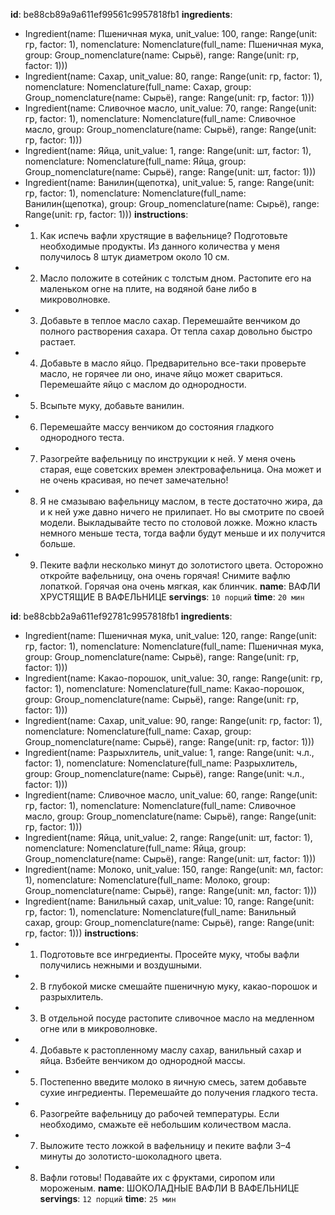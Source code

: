 **id**: be88cb89a9a611ef99561c9957818fb1
**ingredients**:
- Ingredient(name: Пшеничная мука, unit_value: 100, range: Range(unit: гр, factor: 1), nomenclature: Nomenclature(full_name: Пшеничная мука, group: Group_nomenclature(name: Сырьё), range: Range(unit: гр, factor: 1)))
- Ingredient(name: Сахар, unit_value: 80, range: Range(unit: гр, factor: 1), nomenclature: Nomenclature(full_name: Сахар, group: Group_nomenclature(name: Сырьё), range: Range(unit: гр, factor: 1)))
- Ingredient(name: Сливочное масло, unit_value: 70, range: Range(unit: гр, factor: 1), nomenclature: Nomenclature(full_name: Сливочное масло, group: Group_nomenclature(name: Сырьё), range: Range(unit: гр, factor: 1)))
- Ingredient(name: Яйца, unit_value: 1, range: Range(unit: шт, factor: 1), nomenclature: Nomenclature(full_name: Яйца, group: Group_nomenclature(name: Сырьё), range: Range(unit: шт, factor: 1)))
- Ingredient(name: Ванилин(щепотка), unit_value: 5, range: Range(unit: гр, factor: 1), nomenclature: Nomenclature(full_name: Ванилин(щепотка), group: Group_nomenclature(name: Сырьё), range: Range(unit: гр, factor: 1)))
**instructions**:
- 1. Как испечь вафли хрустящие в вафельнице? Подготовьте необходимые продукты. Из данного количества у меня получилось 8 штук диаметром около 10 см.
- 2. Масло положите в сотейник с толстым дном. Растопите его на маленьком огне на плите, на водяной бане либо в микроволновке.
- 3. Добавьте в теплое масло сахар. Перемешайте венчиком до полного растворения сахара. От тепла сахар довольно быстро растает.
- 4. Добавьте в масло яйцо. Предварительно все-таки проверьте масло, не горячее ли оно, иначе яйцо может свариться. Перемешайте яйцо с маслом до однородности.
- 5. Всыпьте муку, добавьте ванилин.
- 6. Перемешайте массу венчиком до состояния гладкого однородного теста.
- 7. Разогрейте вафельницу по инструкции к ней. У меня очень старая, еще советских времен электровафельница. Она может и не очень красивая, но печет замечательно!
- 8. Я не смазываю вафельницу маслом, в тесте достаточно жира, да и к ней уже давно ничего не прилипает. Но вы смотрите по своей модели. Выкладывайте тесто по столовой ложке. Можно класть немного меньше теста, тогда вафли будут меньше и их получится больше.
- 9. Пеките вафли несколько минут до золотистого цвета. Осторожно откройте вафельницу, она очень горячая! Снимите вафлю лопаткой. Горячая она очень мягкая, как блинчик.
**name**: ВАФЛИ ХРУСТЯЩИЕ В ВАФЕЛЬНИЦЕ
**servings**: `10 порций`
**time**: `20 мин`

**id**: be88cbb2a9a611ef92781c9957818fb1
**ingredients**:
- Ingredient(name: Пшеничная мука, unit_value: 120, range: Range(unit: гр, factor: 1), nomenclature: Nomenclature(full_name: Пшеничная мука, group: Group_nomenclature(name: Сырьё), range: Range(unit: гр, factor: 1)))
- Ingredient(name: Какао-порошок, unit_value: 30, range: Range(unit: гр, factor: 1), nomenclature: Nomenclature(full_name: Какао-порошок, group: Group_nomenclature(name: Сырьё), range: Range(unit: гр, factor: 1)))
- Ingredient(name: Сахар, unit_value: 90, range: Range(unit: гр, factor: 1), nomenclature: Nomenclature(full_name: Сахар, group: Group_nomenclature(name: Сырьё), range: Range(unit: гр, factor: 1)))
- Ingredient(name: Разрыхлитель, unit_value: 1, range: Range(unit: ч.л., factor: 1), nomenclature: Nomenclature(full_name: Разрыхлитель, group: Group_nomenclature(name: Сырьё), range: Range(unit: ч.л., factor: 1)))
- Ingredient(name: Сливочное масло, unit_value: 60, range: Range(unit: гр, factor: 1), nomenclature: Nomenclature(full_name: Сливочное масло, group: Group_nomenclature(name: Сырьё), range: Range(unit: гр, factor: 1)))
- Ingredient(name: Яйца, unit_value: 2, range: Range(unit: шт, factor: 1), nomenclature: Nomenclature(full_name: Яйца, group: Group_nomenclature(name: Сырьё), range: Range(unit: шт, factor: 1)))
- Ingredient(name: Молоко, unit_value: 150, range: Range(unit: мл, factor: 1), nomenclature: Nomenclature(full_name: Молоко, group: Group_nomenclature(name: Сырьё), range: Range(unit: мл, factor: 1)))
- Ingredient(name: Ванильный сахар, unit_value: 10, range: Range(unit: гр, factor: 1), nomenclature: Nomenclature(full_name: Ванильный сахар, group: Group_nomenclature(name: Сырьё), range: Range(unit: гр, factor: 1)))
**instructions**:
- 1. Подготовьте все ингредиенты. Просейте муку, чтобы вафли получились нежными и воздушными.
- 2. В глубокой миске смешайте пшеничную муку, какао-порошок и разрыхлитель.
- 3. В отдельной посуде растопите сливочное масло на медленном огне или в микроволновке.
- 4. Добавьте к растопленному маслу сахар, ванильный сахар и яйца. Взбейте венчиком до однородной массы.
- 5. Постепенно введите молоко в яичную смесь, затем добавьте сухие ингредиенты. Перемешайте до получения гладкого теста.
- 6. Разогрейте вафельницу до рабочей температуры. Если необходимо, смажьте её небольшим количеством масла.
- 7. Выложите тесто ложкой в вафельницу и пеките вафли 3–4 минуты до золотисто-шоколадного цвета.
- 8. Вафли готовы! Подавайте их с фруктами, сиропом или мороженым.
**name**: ШОКОЛАДНЫЕ ВАФЛИ В ВАФЕЛЬНИЦЕ
**servings**: `12 порций`
**time**: `25 мин`

